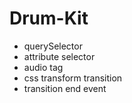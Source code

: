 # Drum-Kit

* querySelector
* attribute selector
* audio tag
* css transform transition
* transition end event
